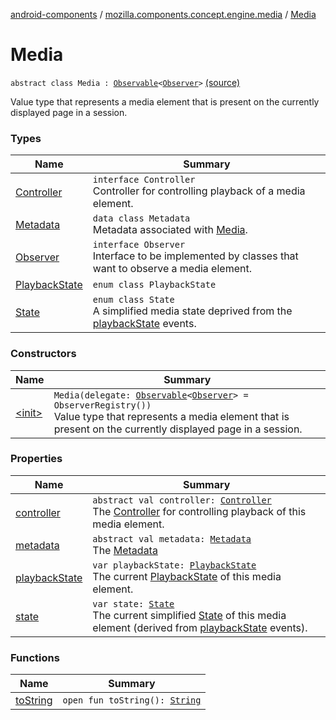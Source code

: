 [android-components](../../index.md) / [mozilla.components.concept.engine.media](../index.md) / [Media](./index.md)

# Media

`abstract class Media : `[`Observable`](../../mozilla.components.support.base.observer/-observable/index.md)`<`[`Observer`](-observer/index.md)`>` [(source)](https://github.com/mozilla-mobile/android-components/blob/master/components/concept/engine/src/main/java/mozilla/components/concept/engine/media/Media.kt#L14)

Value type that represents a media element that is present on the currently displayed page in a session.

### Types

| Name | Summary |
|---|---|
| [Controller](-controller/index.md) | `interface Controller`<br>Controller for controlling playback of a media element. |
| [Metadata](-metadata/index.md) | `data class Metadata`<br>Metadata associated with [Media](./index.md). |
| [Observer](-observer/index.md) | `interface Observer`<br>Interface to be implemented by classes that want to observe a media element. |
| [PlaybackState](-playback-state/index.md) | `enum class PlaybackState` |
| [State](-state/index.md) | `enum class State`<br>A simplified media state deprived from the [playbackState](playback-state.md) events. |

### Constructors

| Name | Summary |
|---|---|
| [&lt;init&gt;](-init-.md) | `Media(delegate: `[`Observable`](../../mozilla.components.support.base.observer/-observable/index.md)`<`[`Observer`](-observer/index.md)`> = ObserverRegistry())`<br>Value type that represents a media element that is present on the currently displayed page in a session. |

### Properties

| Name | Summary |
|---|---|
| [controller](controller.md) | `abstract val controller: `[`Controller`](-controller/index.md)<br>The [Controller](-controller/index.md) for controlling playback of this media element. |
| [metadata](metadata.md) | `abstract val metadata: `[`Metadata`](-metadata/index.md)<br>The [Metadata](-metadata/index.md) |
| [playbackState](playback-state.md) | `var playbackState: `[`PlaybackState`](-playback-state/index.md)<br>The current [PlaybackState](-playback-state/index.md) of this media element. |
| [state](state.md) | `var state: `[`State`](-state/index.md)<br>The current simplified [State](-state/index.md) of this media element (derived from [playbackState](playback-state.md) events). |

### Functions

| Name | Summary |
|---|---|
| [toString](to-string.md) | `open fun toString(): `[`String`](https://kotlinlang.org/api/latest/jvm/stdlib/kotlin/-string/index.html) |
